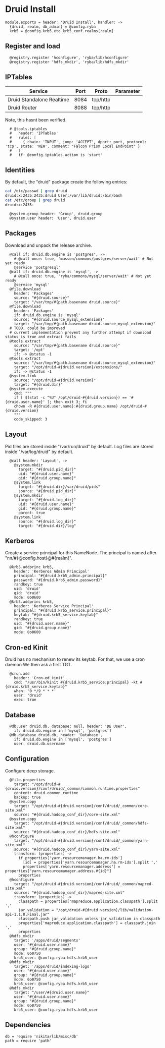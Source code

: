 
# Druid Install

    module.exports = header: 'Druid Install', handler: ->
      {druid, realm, db_admin} = @config.ryba
      krb5 = @config.krb5.etc_krb5_conf.realms[realm]

## Register and load

      @registry.register 'hconfigure', 'ryba/lib/hconfigure'
      @registry.register 'hdfs_mkdir', 'ryba/lib/hdfs_mkdir'

## IPTables

| Service   | Port       | Proto     | Parameter                   |
|-----------|------------|-----------|-----------------------------|
| Druid Standalone Realtime    | 8084      | tcp/http  |  |
| Druid Router    | 8088      | tcp/http  |  |

Note, this hasnt been verified.

      # @tools.iptables
      #   header: 'IPTables'
      #   rules: [
      #     { chain: 'INPUT', jump: 'ACCEPT', dport: port, protocol: 'tcp', state: 'NEW', comment: "Falcon Prism Local EndPoint" }
      #   ]
      #   if: @config.iptables.action is 'start'

## Identities

By default, the "druid" package create the following entries:

```bash
cat /etc/passwd | grep druid
druid:x:2435:2435:druid User:/var/lib/druid:/bin/bash
cat /etc/group | grep druid
druid:x:2435:
```

      @system.group header: 'Group', druid.group
      @system.user header: 'User', druid.user

## Packages

Download and unpack the release archive.

      @call if: druid.db.engine is 'postgres', ->
        # @call once: true, 'masson/commons/postgres/server/wait' # Not yet ready
        @service 'postgresql'
      @call if: druid.db.engine is 'mysql', ->
        # @call once: true, 'ryba/commons/mysql/server/wait' # Not yet ready
        @service 'mysql'
      @file.download
        header: 'Packages'
        source: "#{druid.source}"
        target: "/var/tmp/#{path.basename druid.source}"
      @file.download
        header: 'Packages'
        if: druid.db.engine is 'mysql'
        source: "#{druid.source_mysql_extension}"
        target: "/var/tmp/#{path.basename druid.source_mysql_extension}"
      # TODO, could be improved
      # current implementation prevent any further attempt if download status is true and extract fails
      @tools.extract
        source: "/var/tmp/#{path.basename druid.source}"
        target: '/opt'
        if: -> @status -1
      @tools.extract
        source: "/var/tmp/#{path.basename druid.source_mysql_extension}"
        target: "/opt/druid-#{druid.version}/extensions/"
        if: -> @status -1
      @system.link
        source: "/opt/druid-#{druid.version}"
        target: "#{druid.dir}"
      @system.execute
        cmd: """
        if [ $(stat -c "%U" /opt/druid-#{druid.version}) == '#{druid.user.name}' ]; then exit 3; fi
        chown -R #{druid.user.name}:#{druid.group.name} /opt/druid-#{druid.version}
        """
        code_skipped: 3

## Layout

Pid files are stored inside "/var/run/druid" by default.
Log files are stored inside "/var/log/druid" by default.

      @call header: 'Layout', ->
        @system.mkdir
          target: "#{druid.pid_dir}"
          uid: "#{druid.user.name}"
          gid: "#{druid.group.name}"
        @system.link
          target: "#{druid.dir}/var/druid/pids"
          source: "#{druid.pid_dir}"
        @system.mkdir
          target: "#{druid.log_dir}"
          uid: "#{druid.user.name}"
          gid: "#{druid.group.name}"
          parent: true
        @system.link
          source: "#{druid.log_dir}"
          target: "#{druid.dir}/log"

## Kerberos

Create a service principal for this NameNode. The principal is named after
"nn/#{@config.host}@#{realm}".

      @krb5.addprinc krb5,
        header: 'Kerberos Admin Principal'
        principal: "#{druid.krb5_admin.principal}"
        password: "#{druid.krb5_admin.password}"
        randkey: true
        uid: 'druid'
        gid: 'druid'
        mode: 0o0600
      @krb5.addprinc krb5,
        header: 'Kerberos Service Principal'
        principal: "#{druid.krb5_service.principal}"
        keytab: "#{druid.krb5_service.keytab}"
        randkey: true
        uid: "#{druid.user.name}"
        gid: "#{druid.group.name}"
        mode: 0o0600

## Cron-ed Kinit

Druid has no mechanism to renew its keytab. For that, we use a cron daemon
We then ask a first TGT.

      @cron.add
        header: 'Cron-ed kinit'
        cmd: "/usr/bin/kinit #{druid.krb5_service.principal} -kt #{druid.krb5_service.keytab}"
        when: '0 */9 * * *'
        user: 'druid'
        exec: true

## Database

      @db.user druid.db, database: null, header: 'DB User',
        if: druid.db.engine in ['mysql', 'postgres']
      @db.database druid.db, header: 'Database',
        if: druid.db.engine in ['mysql', 'postgres']
        user: druid.db.username

## Configuration

Configure deep storage.

      @file.properties
        target: "/opt/druid-#{druid.version}/conf/druid/_common/common.runtime.properties"
        content: druid.common_runtime
        backup: true
      @system.copy
        target: "/opt/druid-#{druid.version}/conf/druid/_common/core-site.xml"
        source: "#{druid.hadoop_conf_dir}/core-site.xml"
      @system.copy
        target: "/opt/druid-#{druid.version}/conf/druid/_common/hdfs-site.xml"
        source: "#{druid.hadoop_conf_dir}/hdfs-site.xml"
      @hconfigure
        target: "/opt/druid-#{druid.version}/conf/druid/_common/yarn-site.xml"
        source: "#{druid.hadoop_conf_dir}/yarn-site.xml"
        transform: (properties) ->
          if properties['yarn.resourcemanager.ha.rm-ids']
            [id] = properties['yarn.resourcemanager.ha.rm-ids'].split ','
            properties['yarn.resourcemanager.address'] = properties["yarn.resourcemanager.address.#{id}"]
          properties
      @hconfigure
        target: "/opt/druid-#{druid.version}/conf/druid/_common/mapred-site.xml"
        source: "#{druid.hadoop_conf_dir}/mapred-site.xml"
        transform: (properties) ->
          classpath = properties['mapreduce.application.classpath'].split ','
          jar_validation = "/opt/druid-#{druid.version}/lib/validation-api-1.1.0.Final.jar"
          classpath.push jar_validation unless jar_validation in classpath
          properties['mapreduce.application.classpath'] = classpath.join ','
          properties
      @hdfs_mkdir
        target: '/apps/druid/segments'
        user: "#{druid.user.name}"
        group: "#{druid.group.name}"
        mode: 0o0750
        krb5_user: @config.ryba.hdfs.krb5_user
      @hdfs_mkdir
        target: '/apps/druid/indexing-logs'
        user: "#{druid.user.name}"
        group: "#{druid.group.name}"
        mode: 0o0750
        krb5_user: @config.ryba.hdfs.krb5_user
      @hdfs_mkdir
        target: "/user/#{druid.user.name}"
        user: "#{druid.user.name}"
        group: "#{druid.group.name}"
        mode: 0o0750
        krb5_user: @config.ryba.hdfs.krb5_user

## Dependencies

    db = require 'nikita/lib/misc/db'
    path = require 'path'

